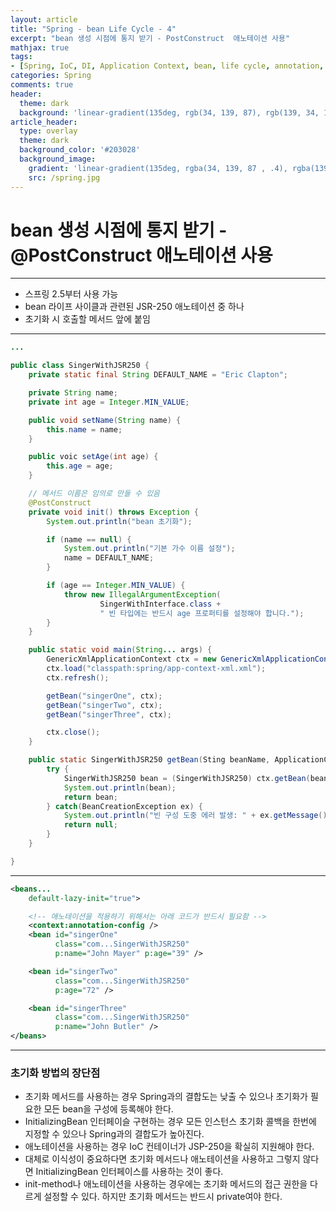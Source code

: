 ```yaml
---
layout: article
title: "Spring - bean Life Cycle - 4"
excerpt: "bean 생성 시점에 통지 받기 - PostConstruct  애노테이션 사용"
mathjax: true
tags:
- [Spring, IoC, DI, Application Context, bean, life cycle, annotation, @PostConstruct]
categories: Spring
comments: true
header:
  theme: dark
  background: 'linear-gradient(135deg, rgb(34, 139, 87), rgb(139, 34, 139))'
article_header:
  type: overlay
  theme: dark
  background_color: '#203028'
  background_image:
    gradient: 'linear-gradient(135deg, rgba(34, 139, 87 , .4), rgba(139, 34, 139, .4))'
    src: /spring.jpg
---
```


# bean 생성 시점에 통지 받기 - @PostConstruct  애노테이션 사용

---

- 스프링 2.5부터 사용 가능
- bean 라이프 사이클과 관련된 JSR-250 애노테이션 중 하나
- 초기화 시 호출할 메서드 앞에 붙임

---

```java
...

public class SingerWithJSR250 {
	private static final String DEFAULT_NAME = "Eric Clapton";

	private String name;
	private int age = Integer.MIN_VALUE;

	public void setName(String name) {
		this.name = name;
	}

	public voic setAge(int age) {
		this.age = age;
	}

	// 메서드 이름은 임의로 만들 수 있음
	@PostConstruct
	private void init() throws Exception {
		System.out.println("bean 초기화");

		if (name == null) {
			System.out.println("기본 가수 이름 설정");
			name = DEFAULT_NAME;
		}

		if (age == Integer.MIN_VALUE) {
			throw new IllegalArgumentException(
					SingerWithInterface.class +
					" 빈 타입에는 반드시 age 프로퍼티를 설정해야 합니다.");
		}
	}

	public static void main(String... args) {
		GenericXmlApplicationContext ctx = new GenericXmlApplicationContext();
		ctx.load("classpath:spring/app-context-xml.xml");
		ctx.refresh();

		getBean("singerOne", ctx);
		getBean("singerTwo", ctx);
		getBean("singerThree", ctx);

		ctx.close();
	}

	public static SingerWithJSR250 getBean(Sting beanName, ApplicationContext ctx) {
		try {
			SingerWithJSR250 bean = (SingerWithJSR250) ctx.getBean(beanName);
			System.out.println(bean);
			return bean;
		} catch(BeanCreationException ex) {
			System.out.println("빈 구성 도중 에러 발생: " + ex.getMessage());
			return null;
		}
	}

}
```

---

```xml
<beans...
	default-lazy-init="true">

	<!-- 애노테이션을 적용하기 위해서는 아래 코드가 반드시 필요함 -->
	<context:annotation-config />
	<bean id="singerOne"
		  class="com...SingerWithJSR250"
		  p:name="John Mayer" p:age="39" />

	<bean id="singerTwo"
		  class="com...SingerWithJSR250"
		  p:age="72" />

	<bean id="singerThree"
		  class="com...SingerWithJSR250"
		  p:name="John Butler" />
</beans>
```

---

### 초기화 방법의 장단점

- 초기화 메서드를 사용하는 경우 Spring과의 결합도는 낮출 수 있으나 초기화가 필요한 모든 bean을 구성에 등록해야 한다.
- InitializingBean 인터페이슬 구현하는 경우 모든 인스턴스 초기화 콜백을 한번에 지정할 수 있으나 Spring과의 결합도가 높아진다.
- 애노테이션을 사용하는 경우 IoC 컨테이너가  JSP-250을 확실히 지원해야 한다.
- 대체로 이식성이 중요하다면 초기화 메서드나 애노테이션을 사용하고 그렇지 않다면  InitializingBean 인터페이스를 사용하는 것이 좋다.
- init-method나 애노테이션을 사용하는 경우에는 초기화 메서드의 접근 권한을 다르게 설정할 수 있다. 하지만 초기화 메서드는 반드시 private여야 한다.
